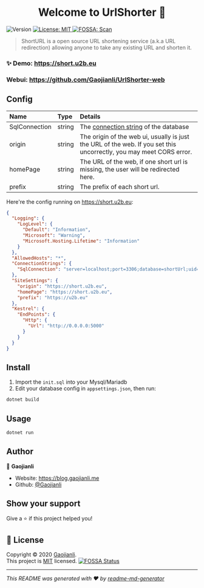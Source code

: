 <h1 align="center">Welcome to UrlShorter 👋</h1>
<p>
  <img alt="Version" src="https://img.shields.io/badge/version-1.0-blue.svg?cacheSeconds=2592000" />
  <a href="https://github.com/Gaojianli/UrlShorter/blob/master/LICENSE" target="_blank">
    <img alt="License: MIT" src="https://img.shields.io/badge/License-MIT-yellow.svg" />
  </a>
  <a href="https://app.fossa.com/projects/git%2Bgithub.com%2FGaojianli%2FUrlShorter?ref=badge_shield" target="_blank">
    <img alt="FOSSA: Scan" src="https://app.fossa.com/api/projects/git%2Bgithub.com%2FGaojianli%2FUrlShorter.svg?type=shield">
  </a>
</p>

> ShortURL is a open source URL shortening service (a.k.a URL redirection) allowing anyone to take any existing URL and shorten it.

### ✨ Demo: https://short.u2b.eu
### Webui: https://github.com/Gaojianli/UrlShorter-web
## Config

|Name|Type|Details|
|:-|:-|:-|
|SqlConnection|string|The [connection string](https://www.connectionstrings.com/) of the database|
|origin|string|The origin of the web ui, usually is just the URL of the web. If you set this uncorrectly, you may meet CORS error.|
|homePage|string|The URL of the web, if one short url is missing, the user will be redirected here.|
|prefix|string|The prefix of each short url.|

Here're the config running on https://short.u2b.eu:
```json
{
  "Logging": {
    "LogLevel": {
      "Default": "Information",
      "Microsoft": "Warning",
      "Microsoft.Hosting.Lifetime": "Information"
    }
  },
  "AllowedHosts": "*",
  "ConnectionStrings": {
    "SqlConnection": "server=localhost;port=3306;database=shortUrl;uid=shorturl;pwd=<pwd>;CharSet=utf8"
  },
  "SiteSettings": {
    "origin": "https://short.u2b.eu",
    "homePage": "https://short.u2b.eu",
    "prefix": "https://u2b.eu"
  },
  "Kestrel": {
    "EndPoints": {
      "Http": {
        "Url": "http://0.0.0.0:5000"
      }
    }
  }
}
```

## Install
1. Import the `init.sql` into your Mysql/Mariadb
1. Edit your database config in `appsettings.json`, then run:

```sh
dotnet build
```

## Usage

```sh
dotnet run
```

## Author

👤 **Gaojianli**

* Website: https://blog.gaojianli.me
* Github: [@Gaojianli](https://github.com/Gaojianli)

## Show your support

Give a ⭐️ if this project helped you!

## 📝 License

Copyright © 2020 [Gaojianli](https://github.com/Gaojianli).<br />
This project is [MIT](https://github.com/Gaojianli/UrlShorter/blob/master/LICENSE) licensed.
[![FOSSA Status](https://app.fossa.com/api/projects/git%2Bgithub.com%2FGaojianli%2FUrlShorter.svg?type=large)](https://app.fossa.com/projects/git%2Bgithub.com%2FGaojianli%2FUrlShorter?ref=badge_large)


***
_This README was generated with ❤️ by [readme-md-generator](https://github.com/kefranabg/readme-md-generator)_